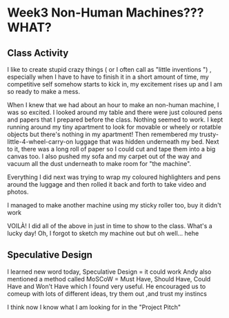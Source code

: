 # Week3 Non-Human Machines??? WHAT?

## Class Activity

I like to create stupid crazy things ( or I often call as "little inventions ") , especially when I have to have to finish it in a short amount of time, my competitive self somehow starts to kick in, my excitement rises up and I am so ready to make a mess. 

When I knew that we had about an hour to make an non-human machine, I was so excited. I looked around my table and there were just coloured pens and papers that I prepared before the class. Nothing seemed to work. I kept running around my tiny apartment to look for movable or wheely or rotatble objects but there's nothing in my apartment! Then remembered my trusty-little-4-wheel-carry-on luggage that was hidden underneath my bed. Next to it, there was a long roll of paper so I could cut and tape them into a big canvas too. I also pushed my sofa and my carpet out of the way and vacuum all the dust underneath to make room for "the machine". 

Everything I did next was trying to wrap my coloured highlighters and pens around the luggage and then rolled it back and forth to take video and photos.

I managed to make another machine using my sticky roller too, buy it didn't work

VOILÀ! I did all of the above in just in time to show to the class. What's a lucky day!
Oh, I forgot to sketch my machine out but oh well... hehe

## Speculative Design
I learned new word today, Speculative Design = it could work
Andy also mentioned a method called MoSCoW = Must Have, Should Have, Could Have and Won't Have which I found very useful.
He encouraged us to comeup with lots of different ideas, try them out ,and trust my instincs

I think now I know what I am looking for in the "Project Pitch"
